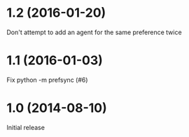 1.2 (2016-01-20)
================

Don't attempt to add an agent for the same preference twice

1.1 (2016-01-03)
================

Fix python -m prefsync (#6)

1.0 (2014-08-10)
================

Initial release
